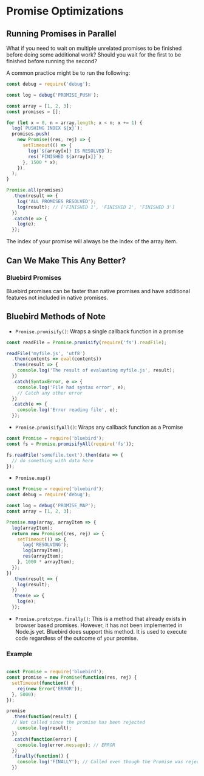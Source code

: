 # Promise Optimizations

## Running Promises in Parallel

What if you need to wait on multiple unrelated promises to be finished before
doing some additional work? Should you wait for the first to be finished before
running the second?

A common practice might be to run the following:

```javascript
const debug = require('debug');

const log = debug('PROMISE_PUSH');

const array = [1, 2, 3];
const promises = [];

for (let x = 0, n = array.length; x < n; x += 1) {
  log(`PUSHING INDEX ${x}`);
  promises.push(
    new Promise((res, rej) => {
      setTimeout(() => {
        log(`${array[x]} IS RESOLVED`);
        res(`FINISHED ${array[x]}`);
      }, 1500 * x);
    }),
  );
}

Promise.all(promises)
  .then(result => {
    log('ALL PROMISES RESOLVED');
    log(result); // ['FINISHED 1', 'FINISHED 2', 'FINISHED 3']
  })
  .catch(e => {
    log(e);
  });
```

The index of your promise will always be the index of the array item.

## Can We Make This Any Better?

### Bluebird Promises

Bluebird promises can be faster than native promises and have additional
features not included in native promises.



## Bluebird Methods of Note

* `Promise.promisify()`: Wraps a single callback function in a promise
```javascript
const readFile = Promise.promisify(require('fs').readFile);

readFile('myfile.js', 'utf8')
  .then(contents => eval(contents))
  .then(result => {
    console.log('The result of evaluating myfile.js', result);
  })
  .catch(SyntaxError, e => {
    console.log('File had syntax error', e);
    // Catch any other error
  })
  .catch(e => {
    console.log('Error reading file', e);
  });
```
* `Promise.promisifyAll()`: Wraps any callback function as a Promise
```javascript
const Promise = require('bluebird');
const fs = Promise.promisifyAll(require('fs'));

fs.readFile('somefile.text').then(data => {
  // do something with data here
});
```
* `Promise.map()`
```javascript
const Promise = require('bluebird');
const debug = require('debug');

const log = debug('PROMISE_MAP');
const array = [1, 2, 3];

Promise.map(array, arrayItem => {
  log(arrayItem);
  return new Promise((res, rej) => {
    setTimeout(() => {
      log('RESOLVING');
      log(arrayItem);
      res(arrayItem);
    }, 1000 * arrayItem);
  });
})
  .then(result => {
    log(result);
  })
  .then(e => {
    log(e);
  });
```
* `Promise.prototype.finally()`: This is a method that already exists in browser
based promises. However, it has not been implemented in Node.js yet. Bluebird
does support this method. It is used to execute code regardless of the outcome
of your promise.
### Example

```javascript

const Promise = require('bluebird');
const promise = new Promise(function(res, rej) {
  setTimeout(function() {
    rej(new Error('ERROR'));
  }, 5000);
});

promise
  .then(function(result) {
  // Not called since the promise has been rejected
    console.log(result);
  })
  .catch(function(error) {
    console.log(error.message); // ERROR
  })
  .finally(function() {
    console.log('FINALLY'); // Called even though the Promise was rejected
  })

```
